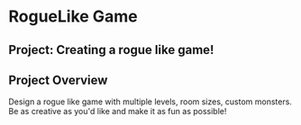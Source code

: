 # RogueLike Game
## Project: Creating a rogue like game!

## Project Overview
Design a rogue like game with multiple levels, room sizes, custom monsters. Be as creative as you'd like and make it as fun as possible!